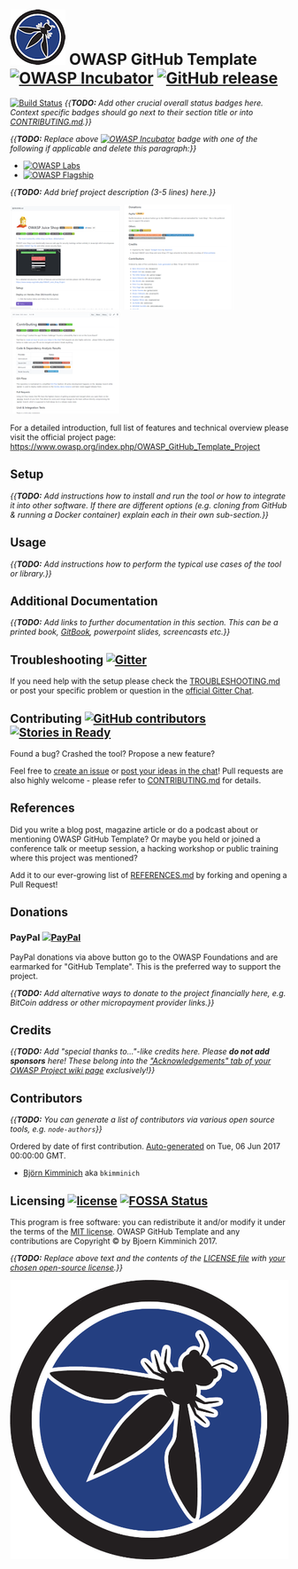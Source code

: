 # ![Project Logo](images/logo_100px.png) OWASP GitHub Template [![OWASP Incubator](https://img.shields.io/badge/owasp-incubator-blue.svg)](https://www.owasp.org/index.php/OWASP_Project_Inventory#tab=Incubator_Projects) [![GitHub release](https://img.shields.io/github/release/owasp/github-template.svg)](https://github.com/owasp/github-template/releases/latest)

[![Build Status](https://travis-ci.org/owasp/github-template.svg?branch=master)](https://travis-ci.org/owasp/github-template)
_{{**TODO:** Add other crucial overall status badges here. Context specific badges should go next to their section title or into [CONTRIBUTING.md](CONTRIBUTING.md).}}_

_{{**TODO:** Replace above [![OWASP Incubator](https://img.shields.io/badge/owasp-incubator-blue.svg)](https://www.owasp.org/index.php/OWASP_Project_Inventory#tab=Incubator_Projects) badge with one of the following if applicable and delete this paragraph:}}_
* [![OWASP Labs](https://img.shields.io/badge/owasp-labs%20project-f7b73c.svg)](https://www.owasp.org/index.php/OWASP_Project_Inventory#tab=Labs_Projects)
* [![OWASP Flagship](https://img.shields.io/badge/owasp-flagship%20project-38a047.svg)](https://www.owasp.org/index.php/OWASP_Project_Inventory#tab=Flagship_Projects)

_{{**TODO:** Add brief project description (3-5 lines) here.}}_

![OWASP GitHub Template screenshot 1](images/screenshot1.png)
![OWASP GitHub Template screenshot 2](images/screenshot2.png)
![OWASP GitHub Template screenshot 3](images/screenshot3.png)

For a detailed introduction, full list of features and technical
overview please visit the official project page:
<https://www.owasp.org/index.php/OWASP_GitHub_Template_Project>

## Setup

_{{**TODO:** Add instructions how to install and run the tool or how to integrate it into other software. If there are different options (e.g. cloning from GitHub & running a Docker container) explain each in their own sub-section.}}_

## Usage

_{{**TODO:** Add instructions how to perform the typical use cases of the tool or library.}}_

## Additional Documentation

_{{**TODO:** Add links to further documentation in this section. This can be a printed book, [GitBook](https://www.gitbook.com/@owasp), powerpoint slides, screencasts etc.}}_

## Troubleshooting [![Gitter](http://img.shields.io/badge/gitter-join%20chat-1dce73.svg)](https://gitter.im/owasp/github-template)

If you need help with the setup please check the
[TROUBLESHOOTING.md](TROUBLESHOOTING.md) or post your specific problem
or question in the
[official Gitter Chat](https://gitter.im/owasp/github-template).

## Contributing [![GitHub contributors](https://img.shields.io/github/contributors/owasp/github-template.svg)](https://github.com/owasp/github-template/graphs/contributors) [![Stories in Ready](https://badge.waffle.io/owasp/github-template.svg?label=ready&title=Ready)](http://waffle.io/owasp/github-template)

Found a bug? Crashed the tool? Propose a new feature?

Feel free to
[create an issue](https://github.com/owasp/github-template/issues) or
[post your ideas in the chat](https://gitter.im/owasp/github-template)!
Pull requests are also highly welcome - please refer to
[CONTRIBUTING.md](CONTRIBUTING.md) for details.

## References

Did you write a blog post, magazine article or do a podcast about or
mentioning OWASP GitHub Template? Or maybe you held or joined a conference
talk or meetup session, a hacking workshop or public training where this
project was mentioned?

Add it to our ever-growing list of [REFERENCES.md](REFERENCES.md) by
forking and opening a Pull Request!

## Donations

### PayPal [![PayPal](https://www.paypalobjects.com/en_US/i/btn/btn_donate_SM.gif)](https://www.paypal.com/cgi-bin/webscr?cmd=_donations&business=paypal%40owasp%2eorg&lc=BM&item_name=OWASP%20GitHub%20Template&item_number=OWASP%20Foundation&no_note=0&currency_code=USD&bn=PP%2dDonationsBF)

PayPal donations via above button go to the OWASP Foundations and are
earmarked for "GitHub Template". This is the preferred way to support the
project.

_{{**TODO:** Add alternative ways to donate to the project financially here, e.g. BitCoin address or other micropayment provider links.}}_

## Credits

_{{**TODO:** Add "special thanks to..."-like credits here. Please **do not add sponsors** here! These belong into the ["Acknowledgements" tab of your OWASP Project wiki page](https://www.owasp.org/index.php/OWASP_Juice_Shop_Project#tab=Acknowledgements) exclusively!}}_

## Contributors

_{{**TODO:** You can generate a list of contributors via various open source tools, e.g. `node-authors`}}_

Ordered by date of first contribution.
[Auto-generated](https://github.com/dtrejo/node-authors) on Tue, 06 Jun
2017 00:00:00 GMT.

- [Björn Kimminich](https://github.com/bkimminich) aka `bkimminich`

## Licensing [![license](https://img.shields.io/github/license/owasp/github-template.svg)](LICENSE) [![FOSSA Status](https://app.fossa.io/api/projects/git%2Bhttps%3A%2F%2Fgithub.com%2Fowasp%2Fgithub-template.svg?type=shield)](https://app.fossa.io/projects/git%2Bhttps%3A%2F%2Fgithub.com%2Fowasp%2Fgithub-template?ref=badge_shield)

This program is free software: you can redistribute it and/or modify it
under the terms of the [MIT license](LICENSE). OWASP GitHub Template and any
contributions are Copyright © by Bjoern Kimminich 2017.

_{{**TODO:** Replace above text and the contents of the [LICENSE file](LICENSE) with [your chosen open-source license](https://opensource.org/licenses).}}_

![Project Logo](images/logo.png)

